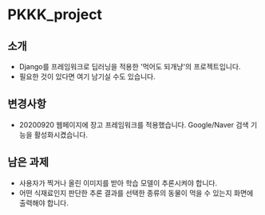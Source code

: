 # PKKK_project

## 소개
  - Django를 프레임워크로 딥러닝을 적용한 '먹어도 되개냥'의 프로젝트입니다.
  - 필요한 것이 있다면 여기 남기실 수도 있습니다. 

## 변경사항
  - 20200920 웹페이지에 장고 프레임워크를 적용했습니다. Google/Naver 검색 기능을 활성화시켰습니다.

## 남은 과제
  - 사용자가 찍거나 올린 이미지를 받아 학습 모델이 추론시켜야 합니다.
  - 어떤 식재료인지 판단한 추론 결과를 선택한 종류의 동물이 먹을 수 있는지 화면에 출력해야 합니다.
